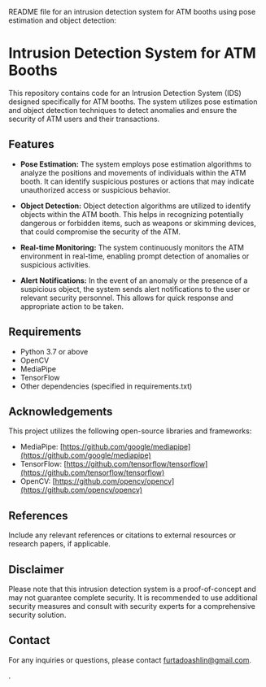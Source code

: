  README file for an intrusion detection system for ATM booths using pose estimation and object detection:

# Intrusion Detection System for ATM Booths

This repository contains code for an Intrusion Detection System (IDS) designed specifically for ATM booths. The system utilizes pose estimation and object detection techniques to detect anomalies and ensure the security of ATM users and their transactions.

## Features

- **Pose Estimation:** The system employs pose estimation algorithms to analyze the positions and movements of individuals within the ATM booth. It can identify suspicious postures or actions that may indicate unauthorized access or suspicious behavior.

- **Object Detection:** Object detection algorithms are utilized to identify objects within the ATM booth. This helps in recognizing potentially dangerous or forbidden items, such as weapons or skimming devices, that could compromise the security of the ATM.

- **Real-time Monitoring:** The system continuously monitors the ATM environment in real-time, enabling prompt detection of anomalies or suspicious activities.

- **Alert Notifications:** In the event of an anomaly or the presence of a suspicious object, the system sends alert notifications to the user or relevant security personnel. This allows for quick response and appropriate action to be taken.

## Requirements

- Python 3.7 or above
- OpenCV
- MediaPipe
- TensorFlow
- Other dependencies (specified in requirements.txt)


## Acknowledgements

This project utilizes the following open-source libraries and frameworks:

- MediaPipe: [https://github.com/google/mediapipe](https://github.com/google/mediapipe)
- TensorFlow: [https://github.com/tensorflow/tensorflow](https://github.com/tensorflow/tensorflow)
- OpenCV: [https://github.com/opencv/opencv](https://github.com/opencv/opencv)

## References

Include any relevant references or citations to external resources or research papers, if applicable.

## Disclaimer

Please note that this intrusion detection system is a proof-of-concept and may not guarantee complete security. It is recommended to use additional security measures and consult with security experts for a comprehensive security solution.

## Contact

For any inquiries or questions, please contact [furtadoashlin@gmail.com](mailto:furtadoashlin@gmail.com).

.
